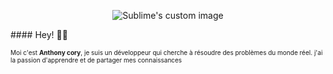 <p align="center">
  <img src="https://zupimages.net/up/22/06/zyj3.gif" alt="Sublime's custom image"/>
</p>
#### Hey! 👋🏾

<font size="1">Moi c'est <b>Anthony cory</b>, je suis un développeur qui cherche à résoudre des problèmes du monde réel. j'ai la passion d'apprendre et de partager mes connaissances</font>
